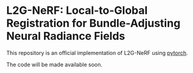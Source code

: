 # L2G-NeRF: Local-to-Global Registration for Bundle-Adjusting Neural Radiance Fields

This repository is an official implementation of L2G-NeRF using [pytorch](https://pytorch.org/). 

The code will be made available soon.
